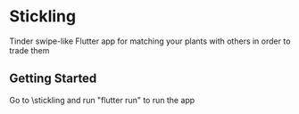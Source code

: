 # Stickling

Tinder swipe-like Flutter app for matching your plants with others in order to trade them

## Getting Started

Go to \stickling and run "flutter run" to run the app

